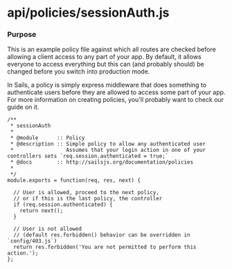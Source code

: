 # api/policies/sessionAuth.js
### Purpose
This is an example policy file against which all routes are checked before allowing a client access to any part of your app.  By default, it allows everyone to access everything but this can (and probably should) be changed before you switch into production mode.

In Sails, a policy is simply express middleware that does something to authenticate users before they are allowed to access some part of your app.  For more information on creating policies, you'll probably want to check our guide on it.


<docmeta name="displayName" value="sessionAuth.js">

```
/**
 * sessionAuth
 *
 * @module      :: Policy
 * @description :: Simple policy to allow any authenticated user
 *                 Assumes that your login action in one of your controllers sets `req.session.authenticated = true;`
 * @docs        :: http://sailsjs.org/documentation/policies
 *
 */
module.exports = function(req, res, next) {

  // User is allowed, proceed to the next policy,
  // or if this is the last policy, the controller
  if (req.session.authenticated) {
    return next();
  }

  // User is not allowed
  // (default res.forbidden() behavior can be overridden in `config/403.js`)
  return res.forbidden('You are not permitted to perform this action.');
};

```
